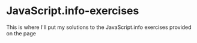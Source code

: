 # JavaScript.info-exercises
This is where I'll put my solutions to the JavaScript.info exercises provided on the page
